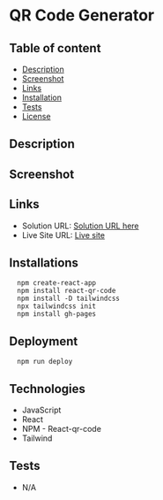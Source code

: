 # QR Code Generator
## Table of content
  - [Description](#description) 
  - [Screenshot](#screenshot) 
  - [Links](#links)
  - [Installation](#installation)
  - [Tests](#tests)
  - [License](#license)

  
## Description


## Screenshot
 



## Links

- Solution URL: [Solution URL here](https://github.com/KodeIva/qr-code-generator)
- Live Site URL: [Live site](https://kodeiva.github.io/qr-code-generator/)



## Installations
  ```
    npm create-react-app
    npm install react-qr-code
    npm install -D tailwindcss
    npx tailwindcss init
    npm install gh-pages 
  ```

## Deployment
  ```
    npm run deploy

  ```


## Technologies 
 - JavaScript
 - React
 - NPM - React-qr-code
 - Tailwind


## Tests  
 - N/A
 

